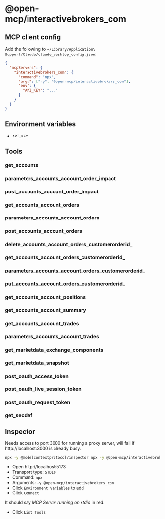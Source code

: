 # @open-mcp/interactivebrokers_com

## MCP client config

Add the following to `~/Library/Application\ Support/Claude/claude_desktop_config.json`:

```json
{
  "mcpServers": {
    "interactivebrokers_com": {
      "command": "npx",
      "args": ["-y", "@open-mcp/interactivebrokers_com"],
      "env": {
        "API_KEY": "..."
      }
    }
  }
}
```

## Environment variables

- `API_KEY`

## Tools

### get_accounts

### parameters_accounts_account_order_impact

### post_accounts_account_order_impact

### get_accounts_account_orders

### parameters_accounts_account_orders

### post_accounts_account_orders

### delete_accounts_account_orders_customerorderid_

### get_accounts_account_orders_customerorderid_

### parameters_accounts_account_orders_customerorderid_

### put_accounts_account_orders_customerorderid_

### get_accounts_account_positions

### get_accounts_account_summary

### get_accounts_account_trades

### parameters_accounts_account_trades

### get_marketdata_exchange_components

### get_marketdata_snapshot

### post_oauth_access_token

### post_oauth_live_session_token

### post_oauth_request_token

### get_secdef

## Inspector

Needs access to port 3000 for running a proxy server, will fail if http://localhost:3000 is already busy.

```bash
npx -y @modelcontextprotocol/inspector npx -y @open-mcp/interactivebrokers_com
```

- Open http://localhost:5173
- Transport type: `STDIO`
- Command: `npx`
- Arguments: `-y @open-mcp/interactivebrokers_com`
- Click `Environment Variables` to add
- Click `Connect`

It should say _MCP Server running on stdio_ in red.

- Click `List Tools`
